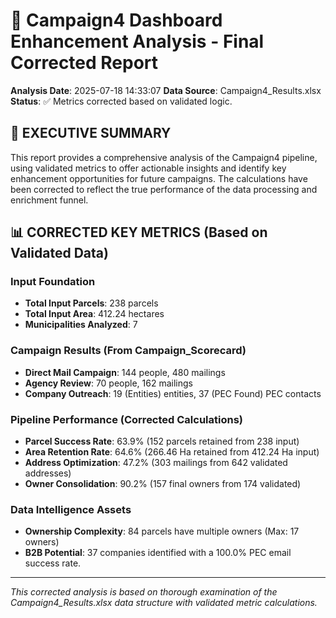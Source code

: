 
# 🚀 Campaign4 Dashboard Enhancement Analysis - Final Corrected Report

**Analysis Date**: 2025-07-18 14:33:07
**Data Source**: Campaign4_Results.xlsx
**Status**: ✅ Metrics corrected based on validated logic.

## 🎯 EXECUTIVE SUMMARY

This report provides a comprehensive analysis of the Campaign4 pipeline, using validated metrics to offer actionable insights and identify key enhancement opportunities for future campaigns. The calculations have been corrected to reflect the true performance of the data processing and enrichment funnel.

## 📊 CORRECTED KEY METRICS (Based on Validated Data)

### Input Foundation
- **Total Input Parcels**: 238 parcels
- **Total Input Area**: 412.24 hectares  
- **Municipalities Analyzed**: 7

### Campaign Results (From Campaign_Scorecard)
- **Direct Mail Campaign**: 144 people, 480 mailings
- **Agency Review**: 70 people, 162 mailings  
- **Company Outreach**: 19 (Entities) entities, 37 (PEC Found) PEC contacts

### Pipeline Performance (Corrected Calculations)
- **Parcel Success Rate**: 63.9% (152 parcels retained from 238 input)
- **Area Retention Rate**: 64.6% (266.46 Ha retained from 412.24 Ha input)
- **Address Optimization**: 47.2% (303 mailings from 642 validated addresses)
- **Owner Consolidation**: 90.2% (157 final owners from 174 validated)

### Data Intelligence Assets
- **Ownership Complexity**: 84 parcels have multiple owners (Max: 17 owners)
- **B2B Potential**: 37 companies identified with a 100.0% PEC email success rate.

---
*This corrected analysis is based on thorough examination of the Campaign4_Results.xlsx data structure with validated metric calculations.*

